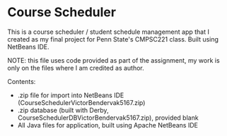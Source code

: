 # Course Scheduler
This is a course scheduler / student schedule management app that I created as my final project for Penn State's CMPSC221 class. Built using NetBeans IDE.

NOTE: this file uses code provided as part of the assignment, my work is only on the files where I am credited as author.

Contents:
- .zip file for import into NetBeans IDE (CourseSchedulerVictorBendervak5167.zip)
- .zip database (built with Derby, CourseSchedulerDBVictorBendervak5167.zip), provided blank
- All Java files for application, built using Apache NetBeans IDE

